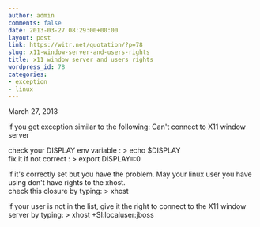 ```yaml
---
author: admin
comments: false
date: 2013-03-27 08:29:00+00:00
layout: post
link: https://witr.net/quotation/?p=78
slug: x11-window-server-and-users-rights
title: x11 window server and users rights
wordpress_id: 78
categories:
- exception
- linux
---
```


March 27, 2013  
  
  
if you get exception similar to the following: Can't connect to X11 window server  
  
check your DISPLAY env variable : > echo $DISPLAY  
fix it if not correct : > export DISPLAY=:0  
  
if it's correctly set but you have the problem. May your linux user you have using don't have rights to the xhost.  
check this closure by typing: > xhost  
  
if your user is not in the list, give it the right to connect to the X11 window server by typing: > xhost +SI:localuser:jboss
